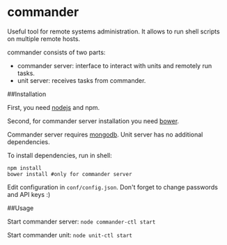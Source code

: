 commander
=========

Useful tool for remote systems administration. It allows to run shell scripts on multiple remote hosts.

commander consists of two parts: 

* commander server: interface to interact with units and remotely run tasks.
* unit server: receives tasks from commander. 

##Installation

First, you need [nodejs](http://nodejs.org) and npm.

Second, for commander server installation you need [bower](http://bower.io).

Commander server requires [mongodb](http://mongodb.org). Unit server has no additional dependencies.

To install dependencies, run in shell:

    npm install
    bower install #only for commander server
    
Edit configuration in `conf/config.json`. Don't forget to change passwords and API keys :)

##Usage

Start commander server: `node commander-ctl start`
 
Start commander unit: `node unit-ctl start`
